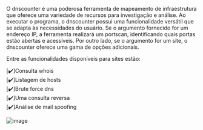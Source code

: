 O dnscounter é uma poderosa ferramenta de mapeamento de infraestrutura que oferece uma variedade de recursos para investigação e análise. Ao executar o programa, o dnscounter possui uma funcionalidade versátil que se adapta às necessidades do usuário. Se o argumento fornecido for um endereço IP, a ferramenta realizará um portscan, identificando quais portas estão abertas e acessíveis. Por outro lado, se o argumento for um site, o dnscounter oferece uma gama de opções adicionais.

Entre as funcionalidades disponíveis para sites estão: 

[✔️]Consulta whois  
[✔️]Listagem de hosts   
[✔️]Brute force dns  
[✔️]Uma consulta reversa   
[✔️]Análise de mail spoofing  


![image](https://github.com/Luan-Garcia/dnscounter/assets/129139019/bfd4b5eb-d6bf-49b9-940b-a66425f7ef7e)


